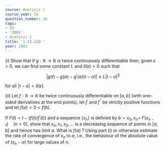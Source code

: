 ```yaml
---
course: Analysis I
course_year: IA
question_number: 16
tags:
- IA
- '2001'
- Analysis I
title: '1.II.11D '
year: 2001
---
```



(i) Show that if $g: \mathbb{R} \rightarrow \mathbb{R}$ is twice continuously differentiable then, given $\epsilon>0$, we can find some constant $L$ and $\delta(\epsilon)>0$ such that

$$\left|g(t)-g(\alpha)-g^{\prime}(\alpha)(t-\alpha)\right| \leq L|t-\alpha|^{2}$$

for all $|t-\alpha|<\delta(\epsilon)$.

(ii) Let $f: \mathbb{R} \rightarrow \mathbb{R}$ be twice continuously differentiable on $[a, b]$ (with one-sided derivatives at the end points), let $f^{\prime}$ and $f^{\prime \prime}$ be strictly positive functions and let $f(a)<0<f(b)$.

If $F(t)=t-\left(f(t) / f^{\prime}(t)\right)$ and a sequence $\left\{x_{n}\right\}$ is defined by $b=x_{0}, x_{n}=$ $F\left(x_{n-1}\right) \quad(n>0)$, show that $x_{0}, x_{1}, x_{2}, \ldots$ is a decreasing sequence of points in $[a, b]$ and hence has limit $\alpha$. What is $f(\alpha)$ ? Using part (i) or otherwise estimate the rate of convergence of $x_{n}$ to $\alpha$, i.e., the behaviour of the absolute value of $\left(x_{n}-\alpha\right)$ for large values of $n$.